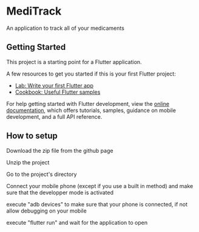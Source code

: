 # MediTrack
An application to track all of your medicaments

## Getting Started

This project is a starting point for a Flutter application.

A few resources to get you started if this is your first Flutter project:

- [Lab: Write your first Flutter app](https://docs.flutter.dev/get-started/codelab)
- [Cookbook: Useful Flutter samples](https://docs.flutter.dev/cookbook)

For help getting started with Flutter development, view the
[online documentation](https://docs.flutter.dev/), which offers tutorials,
samples, guidance on mobile development, and a full API reference.

## How to setup

Download the zip file from the github page

Unzip the project

Go to the project's directory

Connect your mobile phone (except if you use a built in method) and make sure that the developper mode is activated

execute "adb devices" to make sure that your phone is connected, if not allow debugging on your mobile

execute "flutter run" and wait for the application to open